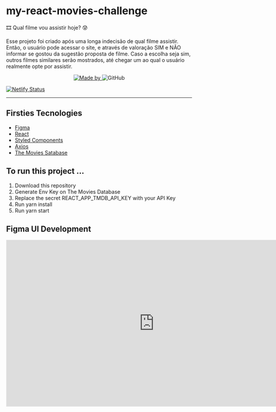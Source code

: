 # my-react-movies-challenge
🎞 Qual filme vou assistir hoje? 😰

Esse projeto foi criado após uma longa indecisão de qual filme assistir. Então, o usuário pode acessar o site, e através de valoração SIM e NÃO informar se gostou da sugestão proposta de filme. Caso a escolha seja sim, outros filmes similares serão mostrados, até chegar um ao qual o usuário realmente opte por assistir.

<p align="center">
	<a href="https://www.linkedin.com/in/fabiolopesdev/" target="_blank" rel="noopener noreferrer">
    <img alt="Made by" src="https://img.shields.io/badge/Made%20By-Fabio%20Lopes-%238B008B">
  </a>
 <img alt="GitHub" src="https://img.shields.io/github/license/flgomes94/my-react-movies-challenge?color=%238B008B">
</p>

[![Netlify Status](https://api.netlify.com/api/v1/badges/db4d53ba-7701-4693-bd17-4d137fc8eae7/deploy-status)](https://app.netlify.com/sites/andromeda-web/deploys)

---

## Firsties Tecnologies

- [Figma](https://www.figma.com)
- [React](https://pt-br.reactjs.org/)
- [Styled Components](https://styled-components.com/)
- [Axios](https://www.npmjs.com/package/axios)
- [The Movies Satabase](https://www.themoviedb.org)

## To run this project ...

1. Download this repository
2. Generate Env Key on The Movies Database
3. Replace the secret REACT_APP_TMDB_API_KEY with your API Key
4. Run yarn install
5. Run yarn start

## Figma UI Development
<iframe style="border: 1px solid rgba(0, 0, 0, 0.1);" width="800" height="450" src="https://www.figma.com/embed?embed_host=share&url=https%3A%2F%2Fwww.figma.com%2Ffile%2Fjwyd2safjXQV1cUpjfU9FY%2FAndromeda%3Fnode-id%3D0%253A1" allowfullscreen></iframe>

